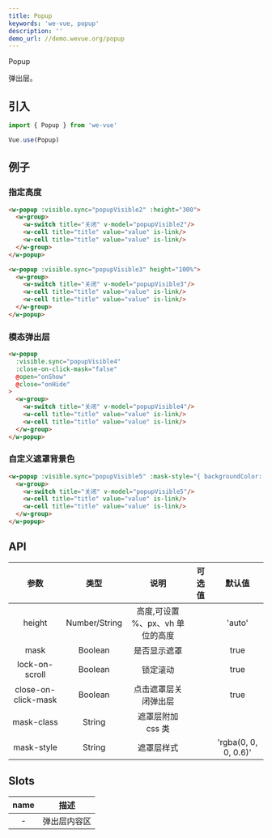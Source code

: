 ```yaml
---
title: Popup
keywords: 'we-vue, popup'
description: ''
demo_url: //demo.wevue.org/popup
---
```


Popup

弹出层。

## 引入

```js
import { Popup } from 'we-vue'

Vue.use(Popup)
```

## 例子

### 指定高度

```html
<w-popup :visible.sync="popupVisible2" :height="300">
  <w-group>
    <w-switch title="关闭" v-model="popupVisible2"/>
    <w-cell title="title" value="value" is-link/>
    <w-cell title="title" value="value" is-link/>
  </w-group>
</w-popup>

<w-popup :visible.sync="popupVisible3" height="100%">
  <w-group>
    <w-switch title="关闭" v-model="popupVisible3"/>
    <w-cell title="title" value="value" is-link/>
    <w-cell title="title" value="value" is-link/>
  </w-group>
</w-popup>
```

### 模态弹出层

```html
<w-popup
  :visible.sync="popupVisible4"
  :close-on-click-mask="false"
  @open="onShow"
  @close="onHide"
>
  <w-group>
    <w-switch title="关闭" v-model="popupVisible4"/>
    <w-cell title="title" value="value" is-link/>
    <w-cell title="title" value="value" is-link/>
  </w-group>
</w-popup>
```

### 自定义遮罩背景色

```html
<w-popup :visible.sync="popupVisible5" :mask-style="{ backgroundColor: 'rgba(0, 255, 255, 0.5)' }">
  <w-group>
    <w-switch title="关闭" v-model="popupVisible5"/>
    <w-cell title="title" value="value" is-link/>
    <w-cell title="title" value="value" is-link/>
  </w-group>
</w-popup>
```

## API

|   参数   |   类型    |   说明   | 可选值  |  默认值  |
| :----: | :-----: | :----: | :--: | :---: |
| height  | Number/String  |  高度,可设置 %、px、vh 单位的高度   |      |   'auto'    |
| mask  | Boolean  |  是否显示遮罩   |      |   true    |
| lock-on-scroll  | Boolean  |  锁定滚动   |      |   true    |
| close-on-click-mask  | Boolean  |  点击遮罩层关闭弹出层   |      |   true    |
| mask-class  | String  |  遮罩层附加 css 类   |      |    |
| mask-style  | String  |  遮罩层样式   |      |   'rgba(0, 0, 0, 0.6)'    |

## Slots

|   name   |   描述    |
| :----: | :-----: |
| -  | 弹出层内容区  |
